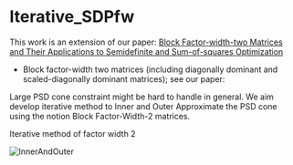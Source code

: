 # Iterative_SDPfw

This work is an extension of our paper: [Block Factor-width-two Matrices and Their Applications to Semidefinite and Sum-of-squares Optimization](https://arxiv.org/abs/1909.11076)

* Block factor-width two matrices (including diagonally dominant and scaled-diagonally dominant matrices); see our paper: 


Large PSD cone constraint might be hard to handle in general. 
We aim develop iterative method to Inner and Outer Approximate the PSD cone using the notion Block Factor-Width-2 matrices. 

Iterative method of factor width 2


![InnerAndOuter](https://user-images.githubusercontent.com/86756536/163081392-e0120b87-d4ff-4d5d-8cc8-05e02096a69b.png)
